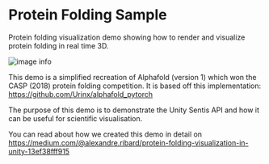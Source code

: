 # Protein Folding Sample

Protein folding visualization demo showing how to render and visualize protein folding in real time 3D.

![image info](./Documentation/main.png)
 
This demo is a simplified recreation of Alphafold (version 1) which won the CASP (2018) protein folding competition. 
It is based off this implementation: https://github.com/Urinx/alphafold_pytorch

The purpose of this demo is to demonstrate the Unity Sentis API and how it can be useful for scientific visualisation.

You can read about how we created this demo in detail on https://medium.com/@alexandre.ribard/protein-folding-visualization-in-unity-13ef38fff915

 
